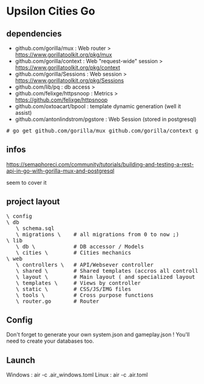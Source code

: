 # Upsilon Cities Go

## dependencies

* github.com/gorilla/mux : Web router > https://www.gorillatoolkit.org/pkg/mux
* github.com/gorilla/context : Web "request-wide" session > https://www.gorillatoolkit.org/pkg/context
* github.com/gorilla/Sessions : Web session > https://www.gorillatoolkit.org/pkg/Sessions
* github.com/lib/pq : db access > 
* github.com/felixge/httpsnoop : Metrics > https://github.com/felixge/httpsnoop
* github.com/oxtoacart/bpool : template dynamic generation (well it assist)
* github.com/antonlindstrom/pgstore : Web Session (stored in postgresql)

<pre>
# go get github.com/gorilla/mux github.com/gorilla/context github.com/gorilla/sessions github.com/lib/pq github.com/felixge/httpsnoop github.com/oxtoacart/bpool github.com/antonlindstrom/pgstore golang.org/x/crypto/bcrypt github.com/cosmtrek/air
</pre>

## infos 

https://semaphoreci.com/community/tutorials/building-and-testing-a-rest-api-in-go-with-gorilla-mux-and-postgresql 

seem to cover it

## project layout

<pre>
\ config 
\ db
   \ schema.sql
   \ migrations \    # all migrations from 0 to now ;)
\ lib
   \ db \            # DB accessor / Models
   \ cities \        # Cities mechanics
\ web
   \ controllers \   # API/Websever controller 
   \ shared \        # Shared templates (accros all controllers)
   \ layout \        # Main layout ( and specialized layout )
   \ templates \     # Views by controller
   \ static \        # CSS/JS/IMG files
   \ tools \         # Cross purpose functions
   \ router.go       # Router
</pre>

## Config

Don't forget to generate your own system.json and gameplay.json !
You'll need to create your databases too.

## Launch

Windows :  air -c .air_windows.toml
Linux :  air -c .air.toml

